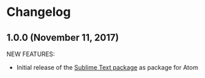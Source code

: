# Changelog

## 1.0.0 (November 11, 2017)

NEW FEATURES:

- Initial release of the [Sublime Text package](https://github.com/sixty4k/st2-zonefile) as package for Atom
